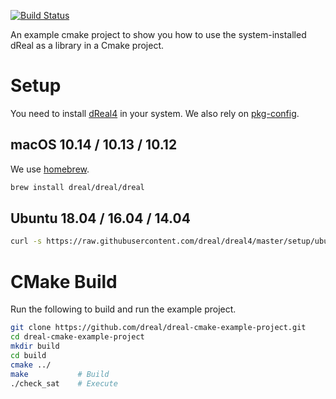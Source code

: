 [![Build Status](https://travis-ci.org/dreal/dreal-cmake-example-project.svg?branch=master)](https://travis-ci.org/dreal/dreal-cmake-example-project)

An example cmake project to show you how to use the system-installed
dReal as a library in a Cmake project.

Setup
=====

You need to install [dReal4](https://github.com/dreal/dreal4) in your
system. We also rely on
[pkg-config](https://www.freedesktop.org/wiki/Software/pkg-config).

macOS 10.14 / 10.13 / 10.12
---------------------------

We use [homebrew](https://brew.sh).

```bash
brew install dreal/dreal/dreal
```


Ubuntu 18.04 / 16.04 / 14.04
----------------------------

```bash
curl -s https://raw.githubusercontent.com/dreal/dreal4/master/setup/ubuntu/$(lsb_release -r -s)/install.sh | sudo bash
```


CMake Build
===========

Run the following to build and run the example project.

```bash
git clone https://github.com/dreal/dreal-cmake-example-project.git
cd dreal-cmake-example-project
mkdir build
cd build
cmake ../
make           # Build
./check_sat    # Execute
```
